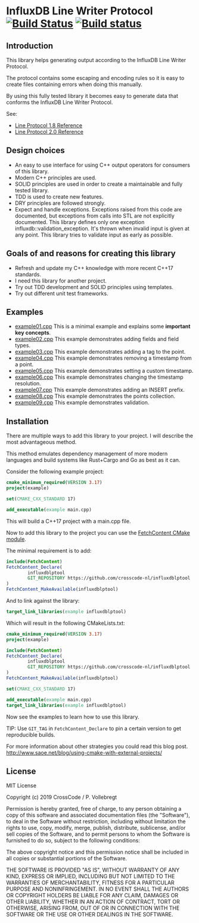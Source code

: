 # InfluxDB Line Writer Protocol [![Build Status](https://travis-ci.com/crosscode-nl/influxdblptool.svg?branch=master)](https://travis-ci.com/crosscode-nl/influxdblptool) [![Build status](https://ci.appveyor.com/api/projects/status/eje2c2beookmn93b?svg=true)](https://ci.appveyor.com/project/crosscode-nl/influxdblptool)

## Introduction

This library helps generating output according to the InfluxDB Line Writer Protocol.   

The protocol contains some escaping and encoding rules so it is easy to create files containing errors when doing this manually.

By using this fully tested library it becomes easy to generate data that conforms the InfluxDB Line Writer Protocol.   

See:
* [Line Protocol 1.8 Reference](https://docs.influxdata.com/influxdb/v1.8/write_protocols/line_protocol_reference/)
* [Line Protocol 2.0 Reference](https://v2.docs.influxdata.com/v2.0/reference/syntax/line-protocol/)

## Design choices

* An easy to use interface for using C++ output operators for consumers of this library.
* Modern C++ principles are used. 
* SOLID principles are used in order to create a maintainable and fully tested library.
* TDD is used to create new features.
* DRY principles are followed strongly.
* Expect and handle exceptions. Exceptions raised from this code are documented, but exceptions from calls into STL are
  not explicitly documented. This library defines only one exception influxdb::validation_exception. It's thrown when
  invalid input is given at any point. This library tries to validate input as early as possible. 

## Goals of and reasons for creating this library

* Refresh and update my C++ knowledge with more recent C++17 standards.
* I need this library for another project.
* Try out TDD development and SOLID principles using templates.
* Try out different unit test frameworks. 

## Examples

* [example01.cpp](examples/example01.cpp) This is a minimal example and explains some **important key concepts**.
* [example02.cpp](examples/example02.cpp) This example demonstrates adding fields and field types.  
* [example03.cpp](examples/example03.cpp) This example demonstrates adding a tag to the point.
* [example04.cpp](examples/example04.cpp) This example demonstrates removing a timestamp from a point.
* [example05.cpp](examples/example05.cpp) This example demonstrates setting a custom timestamp.
* [example06.cpp](examples/example06.cpp) This example demonstrates changing the timestamp resolution.
* [example07.cpp](examples/example07.cpp) This example demonstrates adding an INSERT prefix.
* [example08.cpp](examples/example08.cpp) This example demonstrates the points collection.
* [example09.cpp](examples/example09.cpp) This example demonstrates validation. 

## Installation

There are multiple ways to add this library to your project. I will describe the most advantageous method. 

This method emulates dependency management of more modern languages and build systems like Rust+Cargo and Go 
as best as it can.

Consider the following example project: 

```cmake
cmake_minimum_required(VERSION 3.17)
project(example)

set(CMAKE_CXX_STANDARD 17)

add_executable(example main.cpp)
```

This will build a C++17 project with a main.cpp file.

Now to add this library to the project you can use the [FetchContent CMake module](https://cmake.org/cmake/help/v3.18/module/FetchContent.html). 

The minimal requirement is to add: 

```cmake
include(FetchContent)
FetchContent_Declare(
        influxdblptool
        GIT_REPOSITORY https://github.com/crosscode-nl/influxdblptool
)
FetchContent_MakeAvailable(influxdblptool)
```

And to link against the library: 

```cmake
target_link_libraries(example influxdblptool)
```

Which will result in the following CMakeLists.txt:

```cmake
cmake_minimum_required(VERSION 3.17)
project(example)

include(FetchContent)
FetchContent_Declare(
        influxdblptool
        GIT_REPOSITORY https://github.com/crosscode-nl/influxdblptool
)
FetchContent_MakeAvailable(influxdblptool)

set(CMAKE_CXX_STANDARD 17)

add_executable(example main.cpp)
target_link_libraries(example influxdblptool)
```

Now see the examples to learn how to use this library.

TIP: Use `GIT_TAG` in `FetchContent_Declare` to pin a certain version to get reproducible builds.

For more information about other strategies you could read this blog post. http://www.saoe.net/blog/using-cmake-with-external-projects/

## License

MIT License

Copyright (c) 2019 CrossCode / P. Vollebregt

Permission is hereby granted, free of charge, to any person obtaining a copy of this software and associated documentation files (the "Software"), to deal in the Software without restriction, including without limitation the rights to use, copy, modify, merge, publish, distribute, sublicense, and/or sell copies of the Software, and to permit persons to whom the Software is furnished to do so, subject to the following conditions:

The above copyright notice and this permission notice shall be included in all copies or substantial portions of the Software.

THE SOFTWARE IS PROVIDED "AS IS", WITHOUT WARRANTY OF ANY KIND, EXPRESS OR IMPLIED, INCLUDING BUT NOT LIMITED TO THE WARRANTIES OF MERCHANTABILITY, FITNESS FOR A PARTICULAR PURPOSE AND NONINFRINGEMENT. IN NO EVENT SHALL THE AUTHORS OR COPYRIGHT HOLDERS BE LIABLE FOR ANY CLAIM, DAMAGES OR OTHER LIABILITY, WHETHER IN AN ACTION OF CONTRACT, TORT OR OTHERWISE, ARISING FROM, OUT OF OR IN CONNECTION WITH THE SOFTWARE OR THE USE OR OTHER DEALINGS IN THE SOFTWARE.
